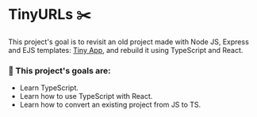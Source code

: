 # TinyURLs ✂️

This project's goal is to revisit an old project made with Node JS, Express and EJS templates: [Tiny App](https://github.com/Purpleknife/tinyapp), and rebuild it using TypeScript and React.

<strong><h3>🔴 This project's goals are:</h3></strong>
- Learn TypeScript.
- Learn how to use TypeScript with React.
- Learn how to convert an existing project from JS to TS.